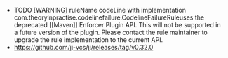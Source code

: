 - TODO [WARNING] ruleName codeLine with implementation com.theoryinpractise.codelinefailure.CodelineFailureRuleuses the deprecated [[Maven]] Enforcer Plugin API. This will not be supported in a future version of the plugin. Please contact the rule maintainer to upgrade the rule implementation to the current API.
- https://github.com/jj-vcs/jj/releases/tag/v0.32.0